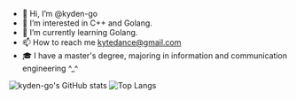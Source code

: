 - 👋 Hi, I’m @kyden-go
- 👀 I’m interested in C++ and Golang.
- 🌱 I’m currently learning Golang.
- 📫 How to reach me kytedance@gmail.com
- 🎓 I have a master's degree, majoring in information and communication engineering ^_^

![kyden-go's GitHub stats](https://github-readme-stats.vercel.app/api?username=kyden-go&count_private=true&theme=dark)
![Top Langs](https://github-readme-stats.vercel.app/api/top-langs?username=kyden-go&layout=compact&count_private=true&theme=dark)
